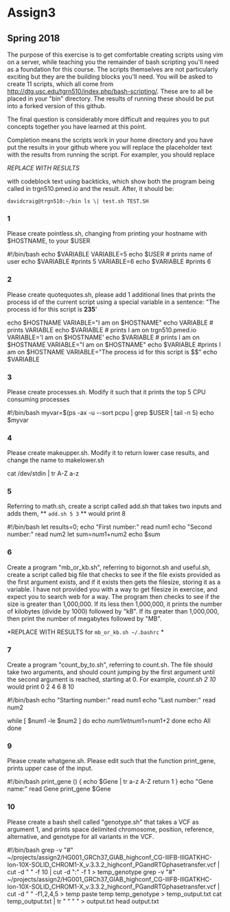# Assign3
## Spring 2018

The purpose of this exercise is to get comfortable creating scripts using vim on a server, while teaching you the remainder of bash scripting you'll need as a foundation for this course. The scripts themselves are not particularly exciting but they are the building blocks you'll need.  You will be asked to create 11 scripts, which all come from http://dtg.usc.edu/tgrn510/index.php/bash-scripting/.  These are to all be placed in your "bin" directory. The results of running these should be put into a forked version of this github. 

The final question is considerably more difficult and requires you to put concepts together you have learned at this point.

 Completion means the scripts work in your home directory and you have put the results in your github where you will replace the placeholder text with the results from running the script. For exampler, you should replace

*REPLACE WITH RESULTS*

with codeblock text using backticks, which show both the program being called in trgn510.pmed.io and the result.  After, it should be:

`
davidcraig@trgn510:~/bin ls \| test.sh
TEST.SH
`

### 1
Please create pointless.sh, changing from printing your hostname with $HOSTNAME, to your $USER

#!/bin/bash
echo $VARIABLE
VARIABLE=5
echo $USER  # prints name of user
echo $VARIABLE #prints 5
VARIABLE=6
echo $VARIABLE #prints 6

### 2
Please create quotequotes.sh, please add 1 additional lines that prints the process id of the current script using a special variable in a sentence: "The process id for this script is **235**'

echo $HOSTNAME
VARIABLE="I am on $HOSTNAME"
echo VARIABLE # prints VARIABLE
echo $VARIABLE # prints I am on trgn510.pmed.io
VARIABLE='I am on $HOSTNAME'
echo $VARIABLE # prints I am on $HOSTNAME
VARIABLE="I am on \$HOSTNAME"
echo $VARIABLE #prints I am on $HOSTNAME
VARIABLE="The process id for this script is $$"
echo $VARIABLE

### 3
Please create processes.sh.  Modify it such that it prints the top 5 CPU consuming processes

#!/bin/bash
myvar=$(ps -ax -u --sort pcpu | grep $USER | tail -n 5)
echo $myvar

### 4
Please create makeupper.sh.  Modify it to return lower case results, and change the name to makelower.sh

cat /dev/stdin | tr A-Z a-z 

### 5
Referring to math.sh, create a script called add.sh that takes two inputs and adds them, ** `add.sh 5 3` ** would print 8

#!/bin/bash
let results=0;
echo "First number:"
read num1
echo "Second number:"
read num2
let sum=$num1+$num2
echo $sum

### 6
Create a program "mb_or_kb.sh", referring to bigornot.sh and useful.sh, create a script called big file that checks to see if the file exists provided as the first argument exists, and if it exists then gets the filesize, storing it as a variable. I have not provided you with a way to get filesize in exercise, and expect you to search web for a way.  The program then checks to see if the size is greater than 1,000,000.  If its less then 1,000,000, it prints the number of kilobytes (divide by 1000) followed by "kB".  If its greater than 1,000,000, then print the number of megabytes followed by "MB".

*REPLACE WITH RESULTS for `mb_or_kb.sh ~/.bashrc` *

### 7
Create a program "count_by_to.sh", referring to count.sh.  The file should take two arguments, and should count jumping by the first argument until the second argument is reached, starting at 0.  For example, *count.sh 2 10* would print 0 2 4 6 8 10

#!/bin/bash
echo "Starting number:"
read num1
echo "Last number:"
read num2

while [ $num1 -le $num2 ]
do
    echo $num1
    let num1=$num1+2
done
echo All done

### 9
Please create whatgene.sh.  Please edit such that the function print_gene, prints upper case of the input.

#!/bin/bash
print_gene () {
    echo $Gene | tr a-z A-Z
    return 1
}
echo "Gene name:"
read Gene
print_gene $Gene

### 10
Please create a bash shell called "genotype.sh" that takes a VCF as argument 1, and prints space delimited chromosome, position, reference, alternative, and genotype for all variants in the VCF.

#!/bin/bash
grep -v "#" ~/projects/assign2/HG001_GRCh37_GIAB_highconf_CG-IllFB-IllGATKHC-Ion-10X-SOLID_CHROM1-X_v.3.3.2_highconf_PGandRTGphasetransfer.vcf | cut -d "       " -f 10 | cut -d ":" -f 1 > temp_genotype
grep -v "#" ~/projects/assign2/HG001_GRCh37_GIAB_highconf_CG-IllFB-IllGATKHC-Ion-10X-SOLID_CHROM1-X_v.3.3.2_highconf_PGandRTGphasetransfer.vcf | cut -d "       " -f1,2,4,5 > temp
paste temp temp_genotype > temp_output.txt
cat temp_output.txt | tr "      " " " > output.txt
head output.txt

